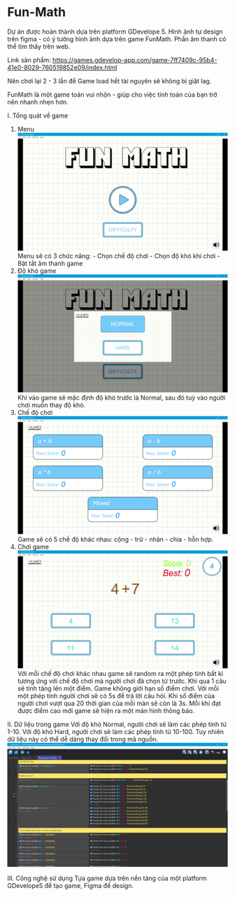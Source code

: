 # Fun-Math
Dự án được hoàn thành dựa trên platform GDevelope 5. Hình ảnh tự design trên figma - có ý tưởng hình ảnh dựa trên game FunMath. Phần âm thanh có thể tìm thấy trên web.

Link sản phẩm: https://games.gdevelop-app.com/game-7ff7409c-95b4-41e0-8029-760519852e09/index.html

Nên chơi lại 2 - 3 lần để Game load hết tài nguyên sẽ không bị giật lag.

FunMath là một game toán vui nhộn - giúp cho việc tính toán của bạn trở nên nhanh nhẹn hơn.

I. Tổng quát về game
  1. Menu
    ![alt text](https://github.com/vinhdt912/Fun-Math/blob/master/Images/Menu.png)
    Menu sẽ có 3 chức năng: 
    - Chọn chế độ chơi
    - Chọn độ khó khi chơi
    - Bật tắt âm thanh game
  2. Độ khó game
    ![alt text](https://github.com/vinhdt912/Fun-Math/blob/master/Images/Difficult.png)
    Khi vào game sẽ mặc định độ khó trước là Normal, sau đó tuỳ vào người chơi muốn thay độ khó.
  3. Chế độ chơi
    ![alt text](https://github.com/vinhdt912/Fun-Math/blob/master/Images/Mode.png)
    Game sẽ có 5 chế độ khác nhau: cộng - trừ - nhân - chia - hỗn hợp.
  4. Chơi game
    ![alt text](https://github.com/vinhdt912/Fun-Math/blob/master/Images/Play.png)
    Với mỗi chế độ chơi khác nhau game sẽ random ra một phép tính bất kì tương ứng với chế độ chơi mà người chơi đã chọn từ trước. Khi qua 1 câu sẽ tính tăng lên một điểm. Game không giới hạn số điểm chơi. Với mỗi một phép tính người chơi sẽ có 5s để trả lời câu hỏi. Khi số điểm của người chơi vượt qua 20 thời gian của mỗi màn sẽ còn là 3s. Mỗi khi đạt được điểm cao mới game sẽ hiện ra một màn hình thông báo.
    
II. Dữ liệu trong game
  Với độ khó Normal, người chơi sẽ làm các phép tính từ 1-10. 
  Với độ khó Hard, người chơi sẽ làm các phép tính từ 10-100.
  Tuy nhiên dữ liệu này có thể dễ dàng thay đổi trong mã nguồn.
  ![alt text](https://github.com/vinhdt912/Fun-Math/blob/master/Images/Data.png)

III. Công nghệ sử dụng
  Tựa game dựa trên nền tảng của một platform GDevelope5 để tạo game, Figma để design.
